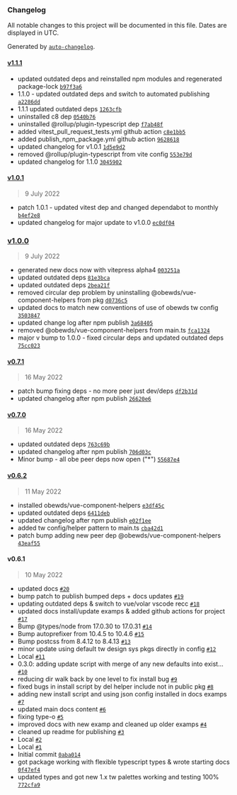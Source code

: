### Changelog

All notable changes to this project will be documented in this file. Dates are displayed in UTC.

Generated by [`auto-changelog`](https://github.com/CookPete/auto-changelog).

#### [v1.1.1](https://github.com/obewds/obewds-tw-config/compare/v1.0.1...v1.1.1)

- updated outdated deps and reinstalled npm modules and regenerated package-lock [`b97f3a6`](https://github.com/obewds/obewds-tw-config/commit/b97f3a606add662cdeac20dc72059a7724388425)
- 1.1.0 - updated outdated deps and switch to automated publishing [`a2286dd`](https://github.com/obewds/obewds-tw-config/commit/a2286dd4a06f9768e42fc9262c48f8ee4d071cc9)
- 1.1.1 updated outdated deps [`1263cfb`](https://github.com/obewds/obewds-tw-config/commit/1263cfbf15ae900497ee6635b7babf0ed0bc66be)
- uninstalled c8 dep [`0540b76`](https://github.com/obewds/obewds-tw-config/commit/0540b765aa6e7c37a943de6a9399d19e4cb9824a)
- uninstalled @rollup/plugin-typescript dep [`f7ab48f`](https://github.com/obewds/obewds-tw-config/commit/f7ab48f2fbe5a293ad46535727df57c4f379955a)
- added vitest_pull_request_tests.yml github action [`c8e1bb5`](https://github.com/obewds/obewds-tw-config/commit/c8e1bb54df02de90201771e310516f37c7ffc9fb)
- added publish_npm_package.yml github action [`9628618`](https://github.com/obewds/obewds-tw-config/commit/96286183a9484d47652128a6385d60a381ca8a4b)
- updated changelog for v1.0.1 [`1d5e9d2`](https://github.com/obewds/obewds-tw-config/commit/1d5e9d25f6f1179922e134d4ba399c2009995c3a)
- removed @rollup/plugin-typescript from vite config [`553e79d`](https://github.com/obewds/obewds-tw-config/commit/553e79d6b5c5c0c89addedc8614cc8e47681ac10)
- updated changelog for 1.1.0 [`3045902`](https://github.com/obewds/obewds-tw-config/commit/304590251deea7f97b7bf522391c1983bc5f9e1a)

#### [v1.0.1](https://github.com/obewds/obewds-tw-config/compare/v1.0.0...v1.0.1)

> 9 July 2022

- patch 1.0.1 - updated vitest dep and changed dependabot to monthly [`b4ef2e8`](https://github.com/obewds/obewds-tw-config/commit/b4ef2e8c4bedf75c3722a5f1a6d72fb1ab355515)
- updated changelog for major update to v1.0.0 [`ec0df04`](https://github.com/obewds/obewds-tw-config/commit/ec0df04364852c27f8aeed03488908dc22abb993)

### [v1.0.0](https://github.com/obewds/obewds-tw-config/compare/v0.7.1...v1.0.0)

> 9 July 2022

- generated new docs now with vitepress alpha4 [`003251a`](https://github.com/obewds/obewds-tw-config/commit/003251ae761bf6903cbb87da40d23a279349c37c)
- updated outdated deps [`81e3bca`](https://github.com/obewds/obewds-tw-config/commit/81e3bca426fad6a54c07cafd28847d5499d76798)
- updated outdated deps [`2bea21f`](https://github.com/obewds/obewds-tw-config/commit/2bea21f954f0d4d18747ffe16fe292c90260403a)
- removed circular dep problem by uninstalling @obewds/vue-component-helpers from pkg [`d0736c5`](https://github.com/obewds/obewds-tw-config/commit/d0736c53c9b1036e48ebc8e0e957cf86080a2942)
- updated docs to match new conventions of use of obewds tw config [`3503847`](https://github.com/obewds/obewds-tw-config/commit/3503847bfb87f0488ce923c457d0d68a6b53ddb6)
- updated change log after npm publish [`3a68405`](https://github.com/obewds/obewds-tw-config/commit/3a68405bcb94f2d52796b1bd884124265b06328c)
- removed @obewds/vue-component-helpers from main.ts [`fca1324`](https://github.com/obewds/obewds-tw-config/commit/fca1324b11f3209e9581f0d6f5a0cb8008871445)
- major v bump to 1.0.0 - fixed circular deps and updated outdated deps [`75cc023`](https://github.com/obewds/obewds-tw-config/commit/75cc023e49db15955a88134b0925e5450439d2ab)

#### [v0.7.1](https://github.com/obewds/obewds-tw-config/compare/v0.7.0...v0.7.1)

> 16 May 2022

- patch bump fixing deps - no more peer just dev/deps [`df2b31d`](https://github.com/obewds/obewds-tw-config/commit/df2b31d260e1857f33186e72bdd330b2f8607271)
- updated changelog after npm publish [`26620e6`](https://github.com/obewds/obewds-tw-config/commit/26620e60d2be81c21adb1429573cf1cb990487b8)

#### [v0.7.0](https://github.com/obewds/obewds-tw-config/compare/v0.6.2...v0.7.0)

> 16 May 2022

- updated outdated deps [`763c69b`](https://github.com/obewds/obewds-tw-config/commit/763c69b73ef18ccf1a78eacbda1e465d534a8507)
- updated changelog after npm publish [`706d03c`](https://github.com/obewds/obewds-tw-config/commit/706d03c19aa540cd23697bd0c983f44a891fc285)
- Minor bump - all obe peer deps now open ("*") [`55687e4`](https://github.com/obewds/obewds-tw-config/commit/55687e463a0d4f20ba81a18784c679cd78ce9f0b)

#### [v0.6.2](https://github.com/obewds/obewds-tw-config/compare/v0.6.1...v0.6.2)

> 11 May 2022

- installed obewds/vue-component-helpers [`e3df45c`](https://github.com/obewds/obewds-tw-config/commit/e3df45cf8c535d4a319ff5cf8ea836808ee5e19f)
- updated outdated deps [`6411deb`](https://github.com/obewds/obewds-tw-config/commit/6411debedaeeec827c1e151e3aed4ed370b31276)
- updated changelog after npm publish [`e02f1ee`](https://github.com/obewds/obewds-tw-config/commit/e02f1eee6dd15fd92a59beff29ecc206238e32d1)
- added tw config/helper pattern to main.ts [`cba42d1`](https://github.com/obewds/obewds-tw-config/commit/cba42d1ec58a0a0e1319e7915f4a685260d8a45e)
- patch bump adding new peer dep @obewds/vue-component-helpers [`43eaf55`](https://github.com/obewds/obewds-tw-config/commit/43eaf55943925fe63d2aa0ef334bf3804317fa00)

#### v0.6.1

> 10 May 2022

- updated docs [`#20`](https://github.com/obewds/obewds-tw-config/pull/20)
- bump patch to publish bumped deps + docs updates [`#19`](https://github.com/obewds/obewds-tw-config/pull/19)
- updating outdated deps & switch to vue/volar vscode recc [`#18`](https://github.com/obewds/obewds-tw-config/pull/18)
- updated docs install/update examps & added github actions for project [`#17`](https://github.com/obewds/obewds-tw-config/pull/17)
- Bump @types/node from 17.0.30 to 17.0.31 [`#14`](https://github.com/obewds/obewds-tw-config/pull/14)
- Bump autoprefixer from 10.4.5 to 10.4.6 [`#15`](https://github.com/obewds/obewds-tw-config/pull/15)
- Bump postcss from 8.4.12 to 8.4.13 [`#13`](https://github.com/obewds/obewds-tw-config/pull/13)
- minor update using default tw design sys pkgs directly in config [`#12`](https://github.com/obewds/obewds-tw-config/pull/12)
- Local [`#11`](https://github.com/obewds/obewds-tw-config/pull/11)
- 0.3.0: adding update script with merge of any new defaults into exist… [`#10`](https://github.com/obewds/obewds-tw-config/pull/10)
- reducing dir walk back by one level to fix install bug [`#9`](https://github.com/obewds/obewds-tw-config/pull/9)
- fixed bugs in install script by del helper include not in public pkg [`#8`](https://github.com/obewds/obewds-tw-config/pull/8)
- adding new install script and using json config installed in docs examps [`#7`](https://github.com/obewds/obewds-tw-config/pull/7)
- updated main docs content [`#6`](https://github.com/obewds/obewds-tw-config/pull/6)
- fixing type-o [`#5`](https://github.com/obewds/obewds-tw-config/pull/5)
- improved docs with new examp and cleaned up older examps [`#4`](https://github.com/obewds/obewds-tw-config/pull/4)
- cleaned up readme for publishing [`#3`](https://github.com/obewds/obewds-tw-config/pull/3)
- Local [`#2`](https://github.com/obewds/obewds-tw-config/pull/2)
- Local [`#1`](https://github.com/obewds/obewds-tw-config/pull/1)
- Initial commit [`0aba014`](https://github.com/obewds/obewds-tw-config/commit/0aba01429f434f6b1630e6157dd73046af36d8af)
- got package working with flexible typescript types & wrote starting docs [`0f47ef4`](https://github.com/obewds/obewds-tw-config/commit/0f47ef466611ce6f62c6eb250dace2d2c15a915c)
- updated types and got new 1.x tw palettes working and testing 100% [`772cfa9`](https://github.com/obewds/obewds-tw-config/commit/772cfa9b9b6eac64370b37271e048c4303d03e8f)
